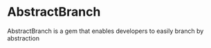 AbstractBranch
==============

AbstractBranch is a gem that enables developers to easily branch by abstraction